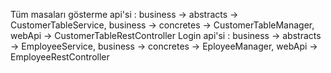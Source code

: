 Tüm masaları gösterme api'si : business -> abstracts -> CustomerTableService, business -> concretes -> CustomerTableManager, webApi -> CustomerTableRestController
Login api'si : business -> abstracts -> EmployeeService, business -> concretes -> EployeeManager, webApi -> EmployeeRestController
